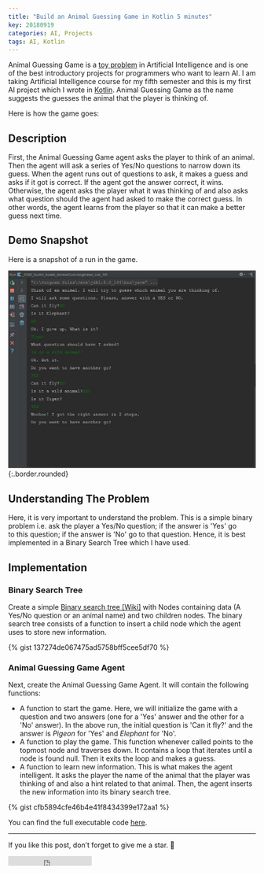 ```yaml
---
title: "Build an Animal Guessing Game in Kotlin 5 minutes"
key: 20180919
categories: AI, Projects
tags: AI, Kotlin
---
```


Animal Guessing Game is a [toy problem](https://artificialintelligentsystems.wordpress.com/category/toy-problems/) in Artificial Intelligence and is one of the best introductory projects for programmers who want to learn AI. I am taking Artificial Intelligence course for my fifth semester and this is my first AI project which I wrote in [Kotlin](https://kotlinlang.org/).
Animal Guessing Game as the name suggests the guesses the animal that the player is thinking of. 

<!--more-->

Here is how the game goes:

## Description

First, the Animal Guessing Game agent asks the player to think of an animal. Then the agent will ask a series of Yes/No questions to narrow down its guess. When the agent runs out of questions to ask, it makes a guess and asks if it got is correct.
If the agent got the answer correct, it wins. Otherwise, the agent asks the player what it was thinking of and also asks what question should the agent had asked to make the correct guess. In other words, the agent learns from the player so that it can make a better guess next time.

## Demo Snapshot

Here is a snapshot of a run in the game.

![demo_snapshot](/assets/images/animal_guessing_game.jpg){:.border.rounded}

## Understanding The Problem

Here, it is very important to understand the problem. This is a simple binary problem i.e. ask the player a Yes/No question; if the answer is 'Yes' go to this question; if the answer is 'No' go to that question. Hence, it is best implemented in a Binary Search Tree which I have used.

## Implementation

### Binary Search Tree

Create a simple [Binary search tree [Wiki]](https://en.wikipedia.org/wiki/Binary_search_tree) with Nodes containing data (A Yes/No question or an animal name) and two children nodes. The binary search tree consists of a function to insert a child node which the agent uses to store new information.

{% gist 137274de067475ad5758bff5cee5df70 %}

### Animal Guessing Game Agent

Next, create the Animal Guessing Game Agent. It will contain the following functions:

<ul>
  <li>
  A function to start the game. Here, we will initialize the game with a question and two answers (one for a 'Yes' answer and the other for a 'No' answer). In the above run, the initial question is 'Can it fly?' and the answer is <i>Pigeon</i> for 'Yes' and <i>Elephant</i> for 'No'.
  </li>
  <li>
  A function to play the game. This function whenever called points to the topmost node and traverses down. It contains a loop that iterates until a node is found null. Then it exits the loop and makes a guess.
  </li>
  <li>
  A function to learn new information. This is what makes the agent intelligent. It asks the player the name of the animal that the player was thinking of and also a hint related to that animal. Then, the agent inserts the new information into its binary search tree.
  </li>
</ul>

{% gist cfb5894cfe46b4e41f8434399e172aa1 %}

You can find the full executable code [here](https://github.com/awalesushil/Animal-Guessing-Game). 

---

If you like this post, don’t forget to give me a star. :star2:

<iframe src="https://ghbtns.com/github-btn.html?user=awalesushil&repo=Animal-Guessing-Game&type=star&count=true" frameborder="0" scrolling="0" width="170px" height="20px"></iframe>